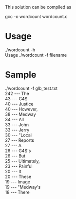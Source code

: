 This solution can be compiled as 

  gcc -o wordcount wordcount.c 

Usage
============
./wordcount -h
<br>
Usage ./wordcount -f filename
<br>
  
Sample
===========
./wordcount -f glb_test.txt 
<br>
242 --- The <br>
43 --- G4S <br>
40 --- Justice <br>
40 --- However, <br>
38 --- Medway <br>
34 --- All <br>
33 --- John <br>
33 --- Jerry <br>
30 --- "Local <br>
27 --- Reports <br>
27 --- A <br>
26 --- G4S's <br>
26 --- But <br>
25 --- Ultimately, <br>
23 --- Painful <br>
20 --- It <br>
20 --- These <br>
19 --- Image <br>
19 --- "Medway's <br>
18 --- There <br>
